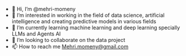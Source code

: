 - 👋 Hi, I’m @mehri-momeny
- 👀 I’m interested in working in the field of data science, artificial intelligence and creating predictive models in various fields
- 🌱 I’m currently learning machine learning and deep learning specially LLMs and Agents AI
- 💞️ I’m looking to collaborate on the data project
- 📫 How to reach me Mehri.momeny@gmail.com

<!---
mehri-momeny/mehri-momeny is a ✨ special ✨ repository because its `README.md` (this file) appears on your GitHub profile.
You can click the Preview link to take a look at your changes.
--->
